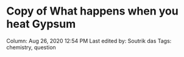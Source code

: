 # Copy of What happens when you heat Gypsum

Column: Aug 26, 2020 12:54 PM
Last edited by: Soutrik das
Tags: chemistry, question